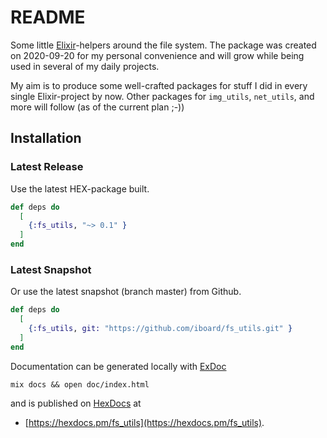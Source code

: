 # README

Some little [Elixir][]-helpers around the file system. The package was created
on 2020-09-20 for my personal convenience and will grow while being used in
several of my daily projects.

My aim is to produce some well-crafted packages for stuff I did in every
single Elixir-project by now. Other packages for `img_utils`, `net_utils`, and
more will follow (as of the current plan ;-))

## Installation

### Latest Release

Use the latest HEX-package built.
```elixir
def deps do
  [
    {:fs_utils, "~> 0.1" }
  ]
end
```

### Latest Snapshot

Or use the latest snapshot (branch master) from Github.
```elixir
def deps do
  [
    {:fs_utils, git: "https://github.com/iboard/fs_utils.git" }
  ]
end
```

Documentation can be generated locally with
[ExDoc](https://github.com/elixir-lang/ex_doc)

    mix docs && open doc/index.html

and is published on [HexDocs](https://hexdocs.pm) at

  - [https://hexdocs.pm/fs_utils](https://hexdocs.pm/fs_utils).


[Elixir]: https://elixir-lang.org
